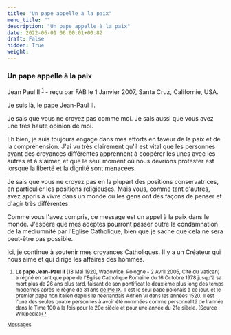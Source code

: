```yaml
---
title: "Un pape appelle à la paix"
menu_title: ""
description: "Un pape appelle à la paix"
date: 2022-06-01 06:00:01+00:82
draft: False
hidden: True
weight:
---
```

### Un pape appelle à la paix

Jean Paul II <sup id="a1">[1](#f1)</sup> - reçu par FAB le 1 Janvier 2007, Santa Cruz, Californie, USA.

Je suis là, le pape Jean-Paul II.

Je sais que vous ne croyez pas comme moi. Je sais aussi que vous avez une très haute opinion de moi.

Eh bien, je suis toujours engagé dans mes efforts en faveur de la paix et de la compréhension. J'ai vu très clairement qu'il est vital que les personnes ayant des croyances différentes apprennent à coopérer les unes avec les autres et à s'aimer, et que le seul moment où nous devrions protester est lorsque la liberté et la dignité sont menacées.

Je sais que vous ne croyez pas en la plupart des positions conservatrices, en particulier les positions religieuses. Mais vous, comme tant d'autres, avez appris à vivre dans un monde où les gens ont des façons de penser et d'agir très différentes.

Comme vous l'avez compris, ce message est un appel à la paix dans le monde. J'espère que mes adeptes pourront passer outre la condamnation de la médiumnité par l'Église Catholique, bien que je sache que cela ne sera peut-être pas possible.

Ici, je continue à soutenir mes croyances Catholiques. Il y a un Créateur qui nous aime et qui dirige les affaires des hommes.
<small>

1. <large id="f1"> **Le pape Jean-Paul II** (18 Mai 1920, Wadowice, Pologne - 2 Avril 2005, Cité du Vatican) a régné en tant que pape de l'Église Catholique Romaine du 16 Octobre 1978 jusqu'à sa mort plus de 26 ans plus tard, faisant de son pontificat le deuxième plus long des temps modernes après le règne de 31 ans [de Pie IX](https://fr.wikipedia.org/wiki/Pie_IX). Il est le seul pape polonais à ce jour, et le premier pape non italien depuis le néerlandais Adrien VI dans les années 1520. Il est l'une des seules quatre personnes à avoir été nommées comme personnalité de l'année dans le Time 100 à la fois pour le 20e siècle et pour une année du 21e siècle. (Source : Wikipedia)[↩](#a1)

[Messages](/fr-contemporary-messages/fr-contemporary-messages-by-date-order/fr-contemporary-messages-2007)
